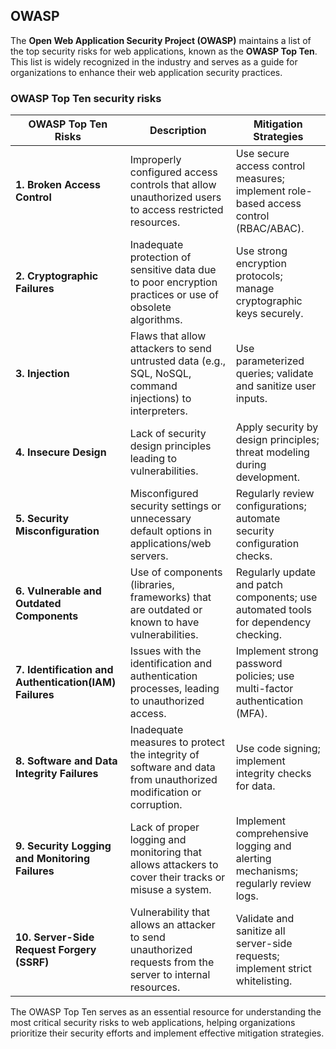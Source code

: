 ## OWASP

The **Open Web Application Security Project (OWASP)** maintains a list of the top security risks for web applications, known as the **OWASP Top Ten**. This list is widely recognized in the industry and serves as a guide for organizations to enhance their web application security practices.

### OWASP Top Ten security risks

| **OWASP Top Ten Risks**                   | **Description**                                                                                                           | **Mitigation Strategies**                                     |
|-------------------------------------------|---------------------------------------------------------------------------------------------------------------------------|--------------------------------------------------------------|
| **1. Broken Access Control**              | Improperly configured access controls that allow unauthorized users to access restricted resources.                       | Use secure access control measures; implement role-based access control (RBAC/ABAC).  |
| **2. Cryptographic Failures**             | Inadequate protection of sensitive data due to poor encryption practices or use of obsolete algorithms.                    | Use strong encryption protocols; manage cryptographic keys securely.            |
| **3. Injection**                          | Flaws that allow attackers to send untrusted data (e.g., SQL, NoSQL, command injections) to interpreters.                 | Use parameterized queries; validate and sanitize user inputs.                  |
| **4. Insecure Design**                   | Lack of security design principles leading to vulnerabilities.                                                             | Apply security by design principles; threat modeling during development.      |
| **5. Security Misconfiguration**         | Misconfigured security settings or unnecessary default options in applications/web servers.                                | Regularly review configurations; automate security configuration checks.      |
| **6. Vulnerable and Outdated Components** | Use of components (libraries, frameworks) that are outdated or known to have vulnerabilities.                              | Regularly update and patch components; use automated tools for dependency checking. |
| **7. Identification and Authentication(IAM) Failures** | Issues with the identification and authentication processes, leading to unauthorized access.                               | Implement strong password policies; use multi-factor authentication (MFA).   |
| **8. Software and Data Integrity Failures** | Inadequate measures to protect the integrity of software and data from unauthorized modification or corruption.            | Use code signing; implement integrity checks for data.                          |
| **9. Security Logging and Monitoring Failures** | Lack of proper logging and monitoring that allows attackers to cover their tracks or misuse a system.                      | Implement comprehensive logging and alerting mechanisms; regularly review logs.  |
| **10. Server-Side Request Forgery (SSRF)** | Vulnerability that allows an attacker to send unauthorized requests from the server to internal resources.                  | Validate and sanitize all server-side requests; implement strict whitelisting.  |

The OWASP Top Ten serves as an essential resource for understanding the most critical security risks to web applications, helping organizations prioritize their security efforts and implement effective mitigation strategies.
